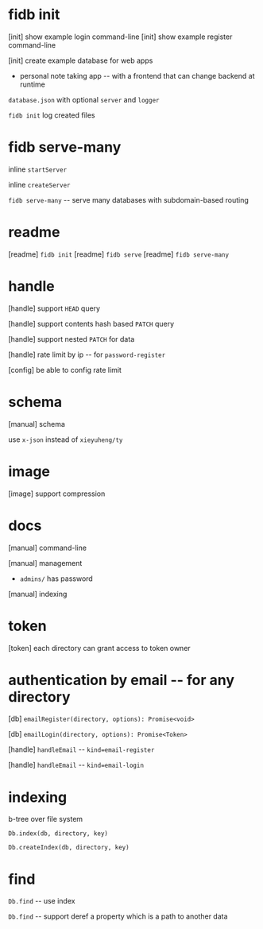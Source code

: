 # fidb init

[init] show example login command-line
[init] show example register command-line

[init] create example database for web apps

- personal note taking app -- with a frontend that can change backend at runtime

`database.json` with optional `server` and `logger`

`fidb init` log created files

# fidb serve-many

inline `startServer`

inline `createServer`

`fidb serve-many` -- serve many databases with subdomain-based routing

# readme

[readme] `fidb init`
[readme] `fidb serve`
[readme] `fidb serve-many`

# handle

[handle] support `HEAD` query

[handle] support contents hash based `PATCH` query

[handle] support nested `PATCH` for data

[handle] rate limit by ip -- for `password-register`

[config] be able to config rate limit

# schema

[manual] schema

use `x-json` instead of `xieyuheng/ty`

# image

[image] support compression

# docs

[manual] command-line

[manual] management

- `admins/` has password

[manual] indexing

# token

[token] each directory can grant access to token owner

# authentication by email -- for any directory

[db] `emailRegister(directory, options): Promise<void>`

[db] `emailLogin(directory, options): Promise<Token>`

[handle] `handleEmail` -- `kind=email-register`

[handle] `handleEmail` -- `kind=email-login`

# indexing

b-tree over file system

`Db.index(db, directory, key)`

`Db.createIndex(db, directory, key)`

# find

`Db.find` -- use index

`Db.find` -- support deref a property which is a path to another data
